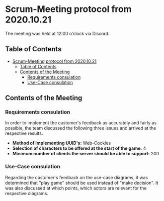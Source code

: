 # Scrum-Meeting protocol from 2020.10.21

The meeting was held at 12:00 o'clock via Discord.

## Table of Contents

- [Scrum-Meeting protocol from 2020.10.21](#scrum-meeting-protocol-from-20201021)
  - [Table of Contents](#table-of-contents)
  - [Contents of the Meeting](#contents-of-the-meeting)
    - [Requirements consulation](#requirements-consulation)
    - [Use-Case consulation](#use-case-consulation)


## Contents of the Meeting

### Requirements consulation

In order to implement the customer's feedback as accurately and fairly as possible, the team discussed the following three issues and arrived at the respective results:

- **Method of implementing UUID's:** Web-Cookies
- **Selection of characters to be offered at the start of the game:** 4
- **Minimum number of clients the server should be able to support:** 200

### Use-Case consulation

Regarding the customer's feedback on the use-case diagrams, it was determined that "play game" should be used instead of "make decision". It was also discussed at which points, which actors are relevant for the respective diagrams.
